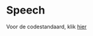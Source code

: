 # Speech

Voor de codestandaard, klik [hier](https://github.com/R2D2KLASB/Info/blob/main/CodeStandaard.md)